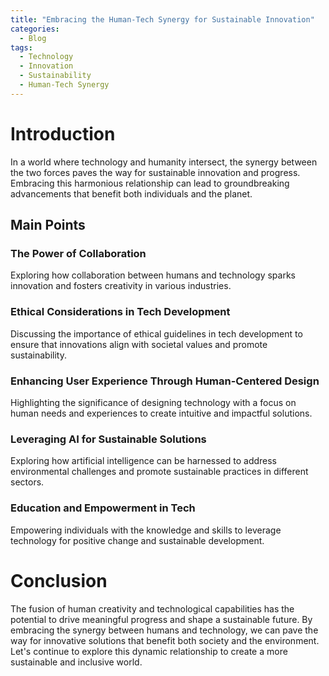 ```yaml
---
title: "Embracing the Human-Tech Synergy for Sustainable Innovation"
categories:
  - Blog
tags:
  - Technology
  - Innovation
  - Sustainability
  - Human-Tech Synergy
---
```


# Introduction
In a world where technology and humanity intersect, the synergy between the two forces paves the way for sustainable innovation and progress. Embracing this harmonious relationship can lead to groundbreaking advancements that benefit both individuals and the planet.

## Main Points
### The Power of Collaboration
Exploring how collaboration between humans and technology sparks innovation and fosters creativity in various industries.

### Ethical Considerations in Tech Development
Discussing the importance of ethical guidelines in tech development to ensure that innovations align with societal values and promote sustainability.

### Enhancing User Experience Through Human-Centered Design
Highlighting the significance of designing technology with a focus on human needs and experiences to create intuitive and impactful solutions.

### Leveraging AI for Sustainable Solutions
Exploring how artificial intelligence can be harnessed to address environmental challenges and promote sustainable practices in different sectors.

### Education and Empowerment in Tech
Empowering individuals with the knowledge and skills to leverage technology for positive change and sustainable development.

# Conclusion
The fusion of human creativity and technological capabilities has the potential to drive meaningful progress and shape a sustainable future. By embracing the synergy between humans and technology, we can pave the way for innovative solutions that benefit both society and the environment. Let's continue to explore this dynamic relationship to create a more sustainable and inclusive world.
